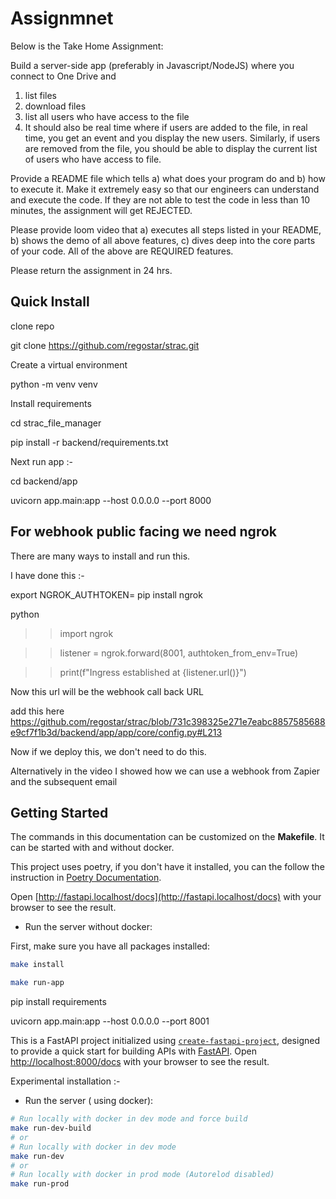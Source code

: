# Assignmnet

Below is the Take Home Assignment:

Build a server-side app (preferably in Javascript/NodeJS) where you connect to One Drive and
1. list files
2. download files
4. list all users who have access to the file
5. It should also be real time where if users are added to the file, in real time, you get an event and you display the new users. Similarly, if users are removed from the file, you should be able to display the current list of users who have access to file.


Provide a README file which tells a) what does your program do and b) how to execute it. Make it extremely easy so that our engineers can understand and execute the code. If they are not able to test the code in less than 10 minutes, the assignment will get REJECTED.

Please provide loom video that a) executes all steps listed in your README, b) shows the demo of all above features, c) dives deep into the core parts of your code.
All of the above are REQUIRED features.

Please return the assignment in 24 hrs.

## Quick Install

clone repo

git clone https://github.com/regostar/strac.git

Create a virtual environment

python -m venv venv

Install requirements

cd strac_file_manager

pip install -r backend/requirements.txt

Next run app :- 

cd backend/app

uvicorn app.main:app --host 0.0.0.0 --port 8000

## For webhook public facing we need ngrok

There are many ways to install and run this.

I have done this :- 

export NGROK_AUTHTOKEN=<shared in email>
pip install ngrok

python

>>import ngrok

>>listener = ngrok.forward(8001, authtoken_from_env=True)

>>print(f"Ingress established at {listener.url()}")

Now this url will be the webhook call back URL

add this here
https://github.com/regostar/strac/blob/731c398325e271e7eabc8857585688e9cf7f1b3d/backend/app/app/core/config.py#L213

Now if we deploy this, we don't need to do this.

Alternatively in the video I showed how we can use a webhook from Zapier and the subsequent email

## Getting Started

The commands in this documentation can be customized on the **Makefile**. It can be started with and without docker.

This project uses poetry, if you don't have it installed, you can the follow the instruction in [Poetry Documentation](https://python-poetry.org/docs/#installation).


Open [http://fastapi.localhost/docs](http://fastapi.localhost/docs) with your browser to see the result.


- Run the server without docker:

First, make sure you have all packages installed:

```bash
make install
```

```bash
make run-app
```
pip install requirements 

uvicorn app.main:app --host 0.0.0.0 --port 8001


This is a FastAPI project initialized using [`create-fastapi-project`](https://github.com/allient/create-fastapi-project), designed to provide a quick start for building APIs with [FastAPI](https://fastapi.tiangolo.com/).
Open [http://localhost:8000/docs](http://localhost:8000/docs) with your browser to see the result.



Experimental installation :- 
- Run the server ( using docker):

```bash
# Run locally with docker in dev mode and force build
make run-dev-build
# or
# Run locally with docker in dev mode
make run-dev
# or
# Run locally with docker in prod mode (Autorelod disabled)
make run-prod
```

